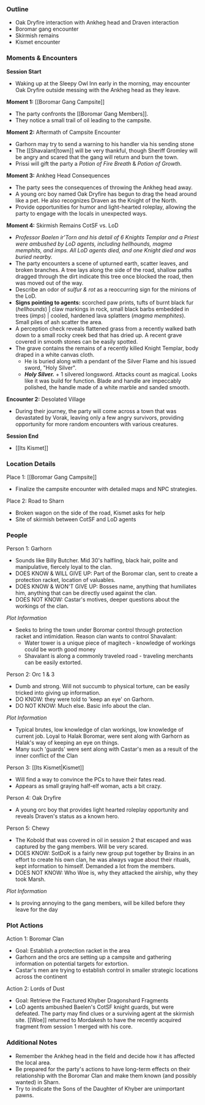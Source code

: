 ### Outline

- Oak Dryfire interaction with Ankheg head and Draven interaction
- Boromar gang encounter
- Skirmish remains
- Kismet encounter

### Moments & Encounters

**Session Start**

- Waking up at the Sleepy Owl Inn early in the morning, may encounter Oak Dryfire outside messing with the Ankheg head as they leave.

**Moment 1:** [[Boromar Gang Campsite]]

- The party confronts the [[Boromar Gang Members]].
- They notice a small trail of oil leading to the campsite.

**Moment 2:** Aftermath of Campsite Encounter

- Garhorn may try to send a warning to his handler via his sending stone
- The [[Shavalant|town]] will be very thankful, though Sheriff Gromley will be angry and scared that the gang will return and burn the town.
- Prissi will gift the party a *Potion of Fire Breath* & *Potion of Growth*.

**Moment 3:** Ankheg Head Consequences

- The party sees the consequences of throwing the Ankheg head away.
- A young orc boy named Oak Dryfire has begun to drag the head around like a pet. He also recognizes Draven as the Knight of the North.
- Provide opportunities for humor and light-hearted roleplay, allowing the party to engage with the locals in unexpected ways.

**Moment 4:** Skirmish Remains CotSF vs. LoD
- *Professor Baelen ir'Torn and his detail of 6 Knights Templar and a Priest were ambushed by LoD agents, including hellhounds, magma memphits, and imps. All LoD agents died, and one Knight died and was buried nearby.*
- The party encounters a scene of upturned earth, scatter leaves, and broken branches. A tree lays along the side of the road, shallow paths dragged through the dirt indicate this tree once blocked the road, then was moved out of the way.
- Describe an odor of *sulfur & rot* as a reoccurring sign for the minions of the LoD.
- **Signs pointing to agents:** scorched paw prints, tufts of burnt black fur (*hellhounds*) | claw markings in rock, small black barbs embedded in trees (*imps*) | cooled, hardened lava splatters (*magma memphites*). Small piles of ash scatter the area.
- A perception check reveals flattened grass from a recently walked bath down to a small rocky creek bed that has dried up. A recent grave covered in smooth stones can be easily spotted.
- The grave contains the remains of a recently killed  Knight Templar, body draped in a white canvas cloth.
	- He is buried along with a pendant of the Silver Flame and his issued sword, "Holy Silver".
	- ***Holy Silver.*** + 1 silvered longsword. Attacks count as magical. Looks like it was build for function. Blade and handle are impeccably polished, the handle made of a white marble and sanded smooth.


**Encounter 2:** Desolated Village

- During their journey, the party will come across a town that was devastated by Vorak, leaving only a few angry survivors, providing opportunity for more random encounters with various creatures.

**Session End**

- [[Its Kismet]]

### Location Details

Place 1: [[Boromar Gang Campsite]]

- Finalize the campsite encounter with detailed maps and NPC strategies.

Place 2: Road to Sharn

- Broken wagon on the side of the road, Kismet asks for help
- Site of skirmish between CotSF and LoD agents

### People

Person 1: Garhorn

- Sounds like Billy Butcher. Mid 30's halfling, black hair, polite and manipulative, fiercely loyal to the clan.
- DOES KNOW & WILL GIVE UP: Part of the Boromar clan, sent to create a protection racket, location of valuables.
- DOES KNOW & WON'T GIVE UP: Bosses name, anything that humiliates him, anything that can be directly used against the clan.
- DOES NOT KNOW: Castar's motives, deeper questions about the workings of the clan.

_Plot Information_
- Seeks to bring the town under Boromar control through protection racket and intimidation. Reason clan wants to control Shavalant:
	- Water tower is a unique piece of magitech - knowledge of workings could be worth good money
	- Shavalant is along a commonly traveled road - traveling merchants can be easily extorted.


Person 2: Orc 1 & 3

- Dumb and strong. Will not succumb to physical torture, can be easily tricked into giving up information.
- DO KNOW: they were told to 'keep an eye' on Garhorn.
- DO NOT KNOW: Much else. Basic info about the clan.

_Plot Information_

- Typical brutes, low knowledge of clan workings, low knowledge of current job. Loyal to Halak Boromar, were sent along with Garhorn as Halak's way of keeping an eye on things.
- Many such 'guards' were sent along with Castar's men as a result of the inner conflict of the Clan

Person 3: [[Its Kismet|Kismet]]

- Will find a way to convince the PCs to have their fates read.
- Appears as small graying half-elf woman, acts a bit crazy.

Person 4: Oak Dryfire

- A young orc boy that provides light hearted roleplay opportunity and reveals Draven's status as a known hero.

Person 5: Chewy

- The Kobold that was covered in oil in session 2 that escaped and was captured by the gang members. Will be very scared.
- DOES KNOW: SotDoK is a fairly new group put together by Brains in an effort to create his own clan, he was always vague about their rituals, kept information to himself. Demanded a lot from the members.
- DOES NOT KNOW: Who Woe is, why they attacked the airship, why they took Marsh.

_Plot Information_

- Is proving annoying to the gang members, will be killed before they leave for the day

### Plot Actions

Action 1: Boromar Clan

- Goal: Establish a protection racket in the area
- Garhorn and the orcs are setting up a campsite and gathering information on potential targets for extortion.
- Castar's men are trying to establish control in smaller strategic locations across the continent

Action 2: Lords of Dust

- Goal: Retrieve the Fractured Khyber Dragonshard Fragments
- LoD agents ambushed Baelen's CotSF knight guards, but were defeated. The party may find clues or a surviving agent at the skirmish site. [[Woe]] returned to Mordakesh to have the recently acquired fragment from session 1 merged with his core.

### Additional Notes

- Remember the Ankheg head in the field and decide how it has affected the local area.
- Be prepared for the party's actions to have long-term effects on their relationship with the Boromar Clan and make them known (and possibly wanted) in Sharn.
- Try to indicate the Sons of the Daughter of Khyber are unimportant pawns.